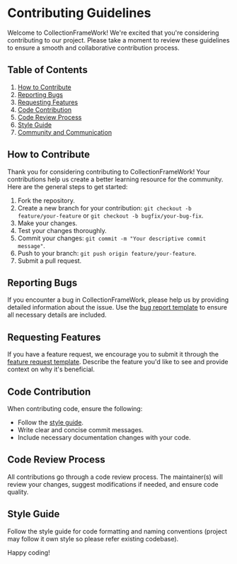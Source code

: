 # Contributing Guidelines

Welcome to CollectionFrameWork! We're excited that you're considering contributing to our project. Please take a moment to review these guidelines to ensure a smooth and collaborative contribution process.

## Table of Contents

1. [How to Contribute](#how-to-contribute)
2. [Reporting Bugs](#reporting-bugs)
3. [Requesting Features](#requesting-features)
4. [Code Contribution](#code-contribution)
5. [Code Review Process](#code-review-process)
6. [Style Guide](#style-guide)
7. [Community and Communication](#community-and-communication)

## How to Contribute

Thank you for considering contributing to CollectionFrameWork! Your contributions help us create a better learning resource for the community. Here are the general steps to get started:

1. Fork the repository.
2. Create a new branch for your contribution: `git checkout -b feature/your-feature` or `git checkout -b bugfix/your-bug-fix`.
3. Make your changes.
4. Test your changes thoroughly.
5. Commit your changes: `git commit -m "Your descriptive commit message"`.
6. Push to your branch: `git push origin feature/your-feature`.
7. Submit a pull request.

## Reporting Bugs

If you encounter a bug in CollectionFrameWork, please help us by providing detailed information about the issue. Use the [bug report template](.github/ISSUE_TEMPLATE/bug_report.md) to ensure all necessary details are included.

## Requesting Features

If you have a feature request, we encourage you to submit it through the [feature request template](.github/ISSUE_TEMPLATE/feature_request.md). Describe the feature you'd like to see and provide context on why it's beneficial.

## Code Contribution

When contributing code, ensure the following:

- Follow the [style guide](#style-guide).
- Write clear and concise commit messages.
- Include necessary documentation changes with your code.

## Code Review Process

All contributions go through a code review process. The maintainer(s) will review your changes, suggest modifications if needed, and ensure code quality.

## Style Guide

Follow the style guide for code formatting and naming conventions (project may follow it own style so please refer existing codebase).

Happy coding!

